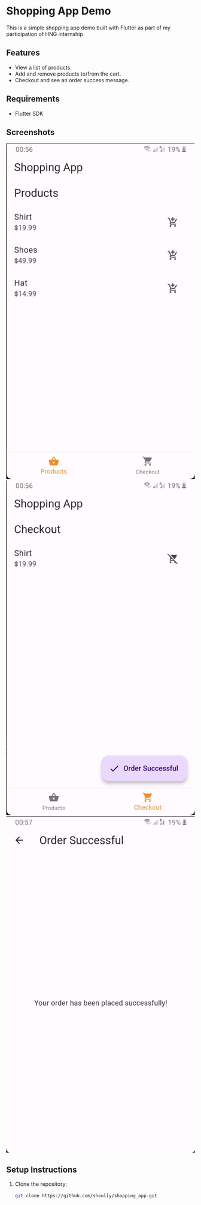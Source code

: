 # Shopping App Demo

This is a simple shopping app demo built with Flutter as part of my participation of HNG internship  

## Features
- View a list of products.
- Add and remove products to/from the cart.
- Checkout and see an order success message.

## Requirements
- Flutter SDK

## Screenshots
![Products Screen](assets/screenshots/products_screen.jpg)
![Checkout Screen](assets/screenshots/checkout_screen.jpg)
![Order Success Screen](assets/screenshots/order_success_screen.jpg)

## Setup Instructions
1. Clone the repository:
   ```bash
   git clone https://github.com/shoully/shopping_app.git